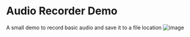 # Audio Recorder Demo
A small demo to record basic audio and save it to a file location
![image](https://github.com/LiamPalmqvist/Audio-Recorder-Demo/assets/38404738/c85b575f-fb15-4136-8431-30d1232b27e7)
